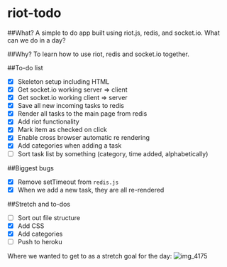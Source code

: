 # riot-todo

##What?
A simple to do app built using riot.js, redis, and socket.io. What can we do in a day?

##Why?
To learn how to use riot, redis and socket.io together.

##To-do list
- [x] Skeleton setup including HTML
- [x] Get socket.io working server => client
- [x] Get socket.io working client => server
- [x] Save all new incoming tasks to redis
- [x] Render all tasks to the main page from redis
- [x] Add riot functionality
- [x] Mark item as checked on click
- [x] Enable cross browser automatic re rendering
- [x] Add categories when adding a task
- [ ] Sort task list by something (category, time added, alphabetically)

##Biggest bugs
- [x] Remove setTimeout from `redis.js`
- [x] When we add a new task, they are all re-rendered

##Stretch and to-dos
- [ ] Sort out file structure
- [x] Add CSS
- [x] Add categories
- [ ] Push to heroku

Where we wanted to get to as a stretch goal for the day:
![img_4175](https://cloud.githubusercontent.com/assets/4185328/8679333/ff3d96d8-2a51-11e5-827a-535d97aafa51.jpg)
